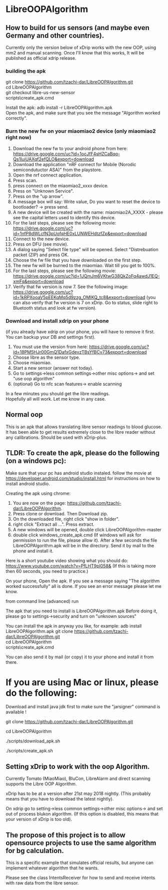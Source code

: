 # LibreOOPAlgorithm


## How to build for us sensors (and maybe even Germany and other countries).
Currently only the version below of xDrip works with the new OOP, using mm2 and manual scanning.
Once I'll know that this works, It will be published as official xdrip release.

### building the apk
git clone https://github.com/tzachi-dar/LibreOOPAlgorithm.git<br/>
cd LibreOOPAlgorithm<br/>
git checkout libre-us-new-sensor<br/>
scripts\create_apk.cmd<br/>

Install the apk: adb install -r LibreOOPAlgorithm.apk<br/>
Open the apk, and make sure that you see the message "Algorithm worked correctly".<br/>

### Burn the new fw on your miaomiao2 device (only miaomiao2 right now)
1) Download the new fw to your android phone from here: https://drive.google.com/uc?id=1ocJfF4sHZCaBqo-Qs1IuiUAXqf2efQLO&export=download  
1) Download the application "nRF connect for Mobile (Norodic semicondutuctor ASA)" from the playstore.  
1) Open the nrf connect application.  
1) Press scan.  
1) press connect on the miaomiao2_xxxx device.  
1) Press on "Unknown Service".  
1) Press on the "up arrow".  
1) A message box will say: Write value, Do you want to reset the device to bootloader? -> press send.  
1) A new device will be created with the name: miaomiao2A_XXXX - please see the capital letters used to identify this device.  
1) For the last steps, please see the following movie: https://drive.google.com/uc?id=1nfP8dWLcfN3pUofqHE0xLUNWEHdtzfZp&export=download  
1) Connect to the new device.  
1) Press on DFU (see movie).  
1) A dialog saying "Select file type" will be opened. Select "Distrebuation packet (ZIP) and press OK.  
1) Choose the fw file that you have downloaded on the first step.  
1) The new fw will be burned to the miaomiao. Wait till you get to 100%.  
1) For the last steps, please see the following movie: https://drive.google.com/uc?id=1JQmJm6VKtwG38QkZoFq4awdJ1EQ-xmFq&export=download  
1) Verify that fw version is now 7. See the following image: https://drive.google.com/uc?id=1kRPXooaV5pEEKqMq5d9zzg_OMIKQ_tc8&export=download (you can also verify that fw version is 7 on xDrip. Go to
status, slide right to Bluetooth status and look at fw version).  


### Download and install xdrip on your phone
(if you already have xdrip on your phone, you will have to remove it first. You can backup your DB and settings first).  
1) You must use the version from here: https://drive.google.com/uc?id=18PM5HJr00GmQ1DafxGdevzTBsYfBCv73&export=download  
1) Choose libre as the sensor type.  
1) Choose miaomiao.  
1) Start a new sensor (answer not today).  
1) Go to settings->less common settings->other misc options-> and set "use oop algorithm"  
1) (optional) Go to nfc scan features-> enable scanning  

In a few minutes you should get the libre readings.  
Hopefully all will work. Let me know in any case.  






## Normal oop 




This is an apk that allows translating libre sensor readings to blood glucose.
It has been able to get results extremely close to the libre reader without any calibrations.
Should be used with xDrip-plus.

## TLDR: To create the apk, please do the following (on a windows pc):

Make sure that your pc has android studio instaled. follow the movie at https://developer.android.com/studio/install.html for instructions on how to install android studio. <br/>

Creating the apk using chrome:

1) You are now on the page: https://github.com/tzachi-dar/LibreOOPAlgorithm.
2) Press clone or download. Then Download zip.
3) On the downloaded file, right click "show in folder".
4) right click "Extract all ...". Press extract.
5) A new windows will be opened, double click LibreOOPAlgorithm-master
6) double click windows_create_apk.cmd (If windows will ask for permission to run the file, please allow it).
After a few seconds the file LibreOOPAlgorithm.apk will be in the directory.
Send it by mail to the phone and install it.

Here is a short youtube video showing what you should do: https://www.youtube.com/watch?v=PfLHT9pI058&
(If this is taking more then 60 seconds, you need to practice.)

On your phone, Open the apk. If you see a message saying "The algorithm worked successfully" all is done. If you see an error message please let me know. <br/>

from command line (advanced) run

The apk that you need to install is LibreOOPAlgorithm.apk
Before doing it, please go to settings->security and turn on "unknown sources"

You can install the apk in anyway you like, for example: adb install LibreOOPAlgorithm.apk
git clone https://github.com/tzachi-dar/LibreOOPAlgorithm.git<br/>
cd LibreOOPAlgorithm<br/>
scripts\create_apk.cmd<br/>


You can also send it by mail (or copy) it to your phone and install it from there.<br/>


# If you are using Mac or linux, please do the following:
Download and install java jdk first to make sure the "jarsigner" command is available !


git clone https://github.com/tzachi-dar/LibreOOPAlgorithm.git

cd LibreOOPAlgorithm

./scripts/download_apk.sh

./scripts/create_apk.sh

## Setting xDrip to work with the oop Algorithm.

Currently Tomato (MiaoMiao), BluCon, LibreAlarm and direct scanning supports the Libre OOP Algorithm. <br/>

xDrip has to be at a version after  21st may 2018 nightly. (This probably means that you have to download the latest nightly).

On xdrip go to setting->less common settings->other misc options-> and set out of process blukon algorithm. 
(If this option is disabled, this means that your version of xDrip is too old).

## The propose of this project is to allow opensource projects to use the same algorithm for bg calculation.
This is a specific example that simulates official results, but anyone can implement whatever algorithm that he wants.

Please see the class IntentsReceiver for how to send and receive intents with raw data from the libre sensor.
